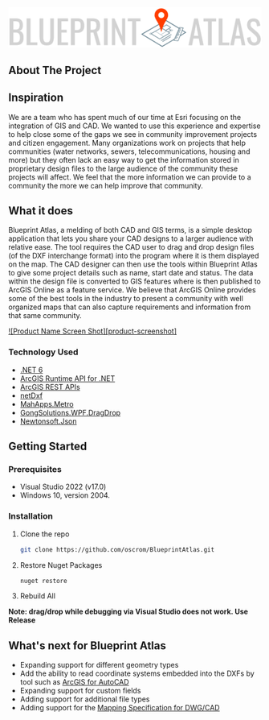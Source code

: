 
<!-- PROJECT LOGO -->
<br />
<div align="center">
  <a href="https://github.com/oscrom/BlueprintAtlas/">
    <img src="https://github.com/oscrom/BlueprintAtlas/blob/main/BlueprintAtlas/Assets/logo.png" alt="Logo" >
  </a>

</div>


<!-- ABOUT THE PROJECT -->
## About The Project
## Inspiration

We are a team who has spent much of our time at Esri focusing on the integration of GIS and CAD. We wanted to use this experience and expertise to help close some of the gaps we see in community improvement projects and citizen engagement. Many organizations work on projects that help communities (water networks, sewers, telecommunications, housing and more) but they often lack an easy way to get the information stored in proprietary design files to the large audience of the community these projects will affect. We feel that the more information we can provide to a community the more we can help improve that community. 

## What it does

Blueprint Atlas, a melding of both CAD and GIS terms, is a simple desktop application that lets you share your CAD designs to a larger audience with relative ease. The tool requires the CAD user to drag and drop design files (of the DXF interchange format) into the program where it is them displayed on the map. The CAD designer can then use the tools within Blueprint Atlas to give some project details such as name, start date and status. The data within the design file is converted to GIS features where is then published to ArcGIS Online as a feature service. We believe that ArcGIS Online provides some of the best tools in the industry to present a community with well organized maps that can also capture requirements and information from that same community. 

[![Product Name Screen Shot][product-screenshot]](https://i.imgur.com/c3y8lHF.png)


### Technology Used

* [.NET 6](https://docs.microsoft.com/en-us/dotnet/core/whats-new/dotnet-6)
* [ArcGIS Runtime API for .NET](https://developers.arcgis.com/net/)
* [ArcGIS REST APIs](https://developers.arcgis.com/rest/)
* [netDxf](https://github.com/haplokuon/netDxf)
* [MahApps.Metro](https://github.com/MahApps/MahApps.Metro/)
* [GongSolutions.WPF.DragDrop](https://github.com/punker76/gong-wpf-dragdrop)
* [Newtonsoft.Json](https://www.newtonsoft.com/)

<!-- GETTING STARTED -->
## Getting Started

### Prerequisites

* Visual Studio 2022 (v17.0)
* Windows 10, version 2004.

### Installation

1. Clone the repo
   ```sh
   git clone https://github.com/oscrom/BlueprintAtlas.git
   ```
2. Restore Nuget Packages
   ```sh
   nuget restore
   ```
3. Rebuild All

**Note: drag/drop while debugging via Visual Studio does not work. Use Release**

## What's next for Blueprint Atlas

- Expanding support for different geometry types
- Add the ability to read coordinate systems embedded into the DXFs by tool such as [ArcGIS for AutoCAD](https://www.esri.com/en-us/arcgis/products/arcgis-for-autocad)
- Expanding support for custom fields
- Adding support for additional file types
- Adding support for the  [Mapping Specification for DWG/CAD](http://webhelp.esri.com/arcgisdesktop/9.3/pdf/Mapping_Specification_for_DWG.pdf)
